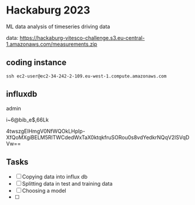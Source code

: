 # Hackaburg 2023

ML data analysis of timeseries driving data

data: <https://hackaburg-vitesco-challenge.s3.eu-central-1.amazonaws.com/measurements.zip>

## coding instance

`ssh ec2-user@ec2-34-242-2-109.eu-west-1.compute.amazonaws.com`

## influxdb

admin

i~6@bib_e$,66Lk

4twszgEIHmgV0NfWQOkLHpIp-XfQoMXgiBELM5RlTWCdedWxTaX0ktqkfruSORou0s8vdYedkrNQqV2lSVqDVw==



## Tasks

* [ ] Copying data into influx db
* [ ] Splitting data in test and training data
* [ ] Choosing a model
* [ ] 
